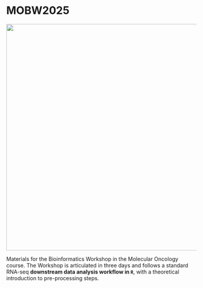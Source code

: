 # MOBW2025

<img src="./pics/rnaseq_workflow.png" width=600 />

Materials for the Bioinformatics Workshop in the Molecular Oncology course. The Workshop is articulated in three days and follows a standard RNA-seq **downstream data analysis workflow in `R`**, with a theoretical introduction to pre-processing steps.
